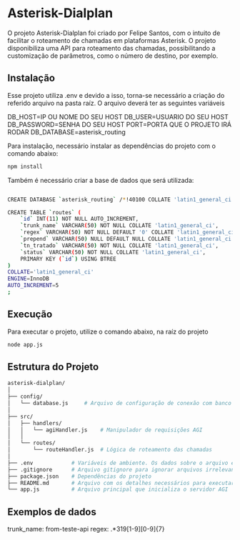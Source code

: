 # Asterisk-Dialplan

O projeto Asterisk-Dialplan foi criado por Felipe Santos, com o intuito de facilitar o roteamento de chamadas em plataformas Asterisk. O projeto disponibiliza uma API
para roteamento das chamadas, possibilitando a customização de parâmetros, como o número de destino, por exemplo.

## Instalação

Esse projeto utiliza .env e devido a isso, torna-se necessário a criação do referido arquivo na pasta raíz. O arquivo deverá ter as seguintes variáveis

DB_HOST=IP OU NOME DO SEU HOST
DB_USER=USUARIO DO SEU HOST
DB_PASSWORD=SENHA DO SEU HOST
PORT=PORTA QUE O PROJETO IRÁ RODAR
DB_DATABASE=asterisk_routing

Para instalação, necessário instalar as dependências do projeto com o comando abaixo:

```bash
npm install
```

Também é necessário criar a base de dados que será utilizada:

```bash

CREATE DATABASE `asterisk_routing` /*!40100 COLLATE 'latin1_general_ci' */

CREATE TABLE `routes` (
	`id` INT(11) NOT NULL AUTO_INCREMENT,
	`trunk_name` VARCHAR(50) NOT NULL COLLATE 'latin1_general_ci',
	`regex` VARCHAR(50) NOT NULL DEFAULT '0' COLLATE 'latin1_general_ci',
	`prepend` VARCHAR(50) NULL DEFAULT NULL COLLATE 'latin1_general_ci',
	`tn_tratado` VARCHAR(50) NOT NULL COLLATE 'latin1_general_ci',
	`status` VARCHAR(50) NOT NULL COLLATE 'latin1_general_ci',
	PRIMARY KEY (`id`) USING BTREE
)
COLLATE='latin1_general_ci'
ENGINE=InnoDB
AUTO_INCREMENT=5
;
```

## Execução

Para executar o projeto, utilize o comando abaixo, na raíz do projeto

```bash
node app.js
```

## Estrutura do Projeto

```bash
asterisk-dialplan/
│
├── config/
│   └── database.js     # Arquivo de configuração de conexão com banco de dados. A conexão com BD é realizada para verificar a tabela de roteamento
│
├── src/
│   ├── handlers/
│   │   └── agiHandler.js    # Manipulador de requisições AGI
│   │
│   └── routes/
│       └── routeHandler.js  # Lógica de roteamento das chamadas
│
├── .env            # Variáveis de ambiente. Os dados sobre o arquivo estão descritos abaixo
├── .gitignore      # Arquivo gitignore para ignorar arquivos irrelevantes para versionamento
├── package.json    # Dependências do projeto
├── README.md       # Arquivo com os detalhes necessários para executar o projeto, bem como dar manutenção caso necessário
└── app.js          # Arquivo principal que inicializa o servidor AGI
```

## Exemplos de dados

trunk_name: from-teste-api
regex:      .*319[1-9][0-9]{7}